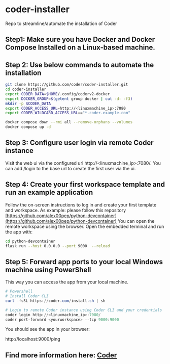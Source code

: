 # coder-installer
Repo to streamline/automate the installation of Coder

## Step1: Make sure you have Docker and Docker Compose Installed on a Linux-based machine.

## Step 2: Use below commands to automate the installation 
```bash
git clone https://github.com/coder/coder-installer.git
cd coder-installer
export CODER_DATA=$HOME/.config/coderv2-docker
export DOCKER_GROUP=$(getent group docker | cut -d: -f3)
mkdir -p $CODER_DATA
export CODER_ACCESS_URL=http://<linuxmachine_ip>:7080
export CODER_WILDCARD_ACCESS_URL=="*.coder.example.com"

docker compose down --rmi all --remove-orphans --volumes
docker compose up -d

```

## Step 3: Configure user login via remote Coder instance 
Visit the web ui via the configured url http://<linuxmachine_ip>:7080/. You can add /login to the base url to create the first user via the ui.

## Step 4: Create your first workspace template and run an example application
Follow the on-screen instructions to log in and create your first template and workspace. As example: please follow this repository [https://github.com/alex00pep/python-devcontainer](https://github.com/alex00pep/python-devcontainer)
You can open the remote workspace using the browser. Open the embedded terminal and run the app with:
```bash
cd python-devcontainer
flask run --host 0.0.0.0 --port 9000  --reload
```


## Step 5: Forward app ports to your local Windows machine using PowerShell
This way you can access the app from your local machine.

```powerShell
# Powershell
# Install Coder CLI
curl -fsSL https://coder.com/install.sh | sh

# Login to remote Coder instance using Coder CLI and your credentials
coder login http://<linuxmachine_ip>:7080/
coder port-forward <yourworkspace> --tcp 9000:9000
```

You should see the app in your browser:

http://localhost:9000/ping


## Find more information here: [Coder](https://coder.com/)